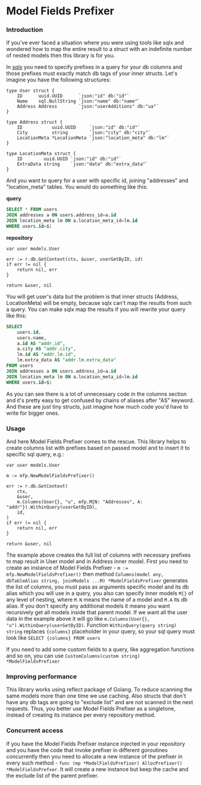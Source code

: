 # Model Fields Prefixer

### Introduction

If you've ever faced a situation where you were using tools like sqlx and wondered how to map the entire result to a struct with an indefinite number of nested models then this  library is for you.

In [sqlx](https://github.com/jmoiron/sqlx) you need to specify prefixes in a query for your db columns and those prefixes must exactly match db tags of your inner structs. Let's imagine you have the following structures:

```golang
type User struct {
	ID      uuid.UUID      `json:"id" db:"id"`
	Name    sql.NullString `json:"name" db:"name"`
	Address Address        `json:"userAdditions" db:"ua"`
}

type Address struct {
	ID           uuid.UUID     `json:"id" db:"id"`
	City         string        `json:"city" db:"city"`
	LocationMeta *LocationMeta `json:"location_meta" db:"lm"`
}

type LocationMeta struct {
	ID        uuid.UUID `json:"id" db:"id"`
	ExtraData string    `json:"data" db:"extra_data"`
}
```

And you want to query for a user with specific id, joining "addresses" and "location_meta" tables. You would do something like this:

**query**

```SQL
SELECT * FROM users
JOIN addresses a ON users.address_id=a.id
JOIN location_meta lm ON a.location_meta_id=lm.id
WHERE users.id=$1
```

**repository**

```golang
var user models.User

err := r.db.GetContext(ctx, &user, userGetByID, id)
if err != nil {
	return nil, err
}

return &user, nil
```

You will get user's data but the problem is that inner structs (Address, LocationMeta) will be empty, because sqlx can't map the results from such a query. You can make sqlx map the results if you will rewrite your query like this:

```sql
SELECT
    users.id,
    users.name,
    a.id AS "addr.id",
    a.city AS "addr.city",
    lm.id AS "addr.lm.id",
    lm.extra_data AS "addr.lm.extra_data"
FROM users
JOIN addresses a ON users.address_id=a.id
JOIN location_meta lm ON a.location_meta_id=lm.id
WHERE users.id=$1
```

As you can see there is a lot of unnecessary code in the columns section and it's pretty easy to get confused by chains of aliases after "AS" keyword. And these are just tiny structs, just imagine how much code you'd have to write for bigger ones.

### Usage

And here Model Fields Prefixer comes to the rescue. This library helps to create columns list with prefixes based on passed model and to insert it to specific sql query, e.g.:

```golang
var user models.User

m := mfp.NewModelFieldsPrefixer()

err := r.db.GetContext(
    ctx,
    &user,
    m.Columns(User{}, "u", mfp.M{N: "Addresses", A: "addr"}).WithinQuery(userGetByID),
    id,
)
if err != nil {
	return nil, err
}

return &user, nil
```

The example above creates the full list of columns with necessary prefixes to map result in User model and in Address inner model. First you need to create an instance of Model Fields Prefixer - `m := mfp.NewModelFieldsPrefixer()` then method `Columns(model any, dbTableAlias string, joinModels ...M) *ModelFieldsPrefixer` generates the list of columns, you must pass as arguments specific model and its db alias which you will use in a query, you also can specify inner models `M{}` of any level of nesting, where `M.N` means the name of a model and `M.A` its db alias. If you don't specify any additional models it means you want recursively get all models inside that parent model. If we want all the user data in the example above it will go like `m.Columns(User{}, "u").WithinQuery(userGetByID)`. Function `WithinQuery(query string) string` replaces `{columns}` placeholder in your query, so your sql query must look like `SELECT {columns} FROM users`

If you need to add some custom fields to a query, like aggregation functions and so on, you can use `CustomColumns(custom string) *ModelFieldsPrefixer`

### Improving performance

This library works using reflect package of Golang. To reduce scanning the same models more than one time we use caching. Also structs that don't have any db tags are going to "exclude list" and are not scanned in the next requests. Thus, you better use Model Fields Prefixer as a singletone, instead of creating its instance per every repository method.

### Concurrent access

If you have the Model Fields Prefixer instance injected in your repository and you have the code that invoke prefixer in different goroutines concurrently then you need to allocate a new instance of the prefixer in every such method - `func (mp *ModelFieldsPrefixer) AllocPrefixer() *ModelFieldsPrefxer`. It will create a new instance but keep the cache and the exclude list of the parent prefixer.
